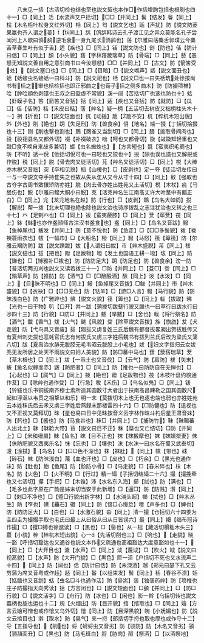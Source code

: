 <!-- { "loadSidebar": true } -->
　　八末见一括【古活切检也结也至也説文絜也本作□作括増韵包括也根刷也四十一】□【同上】活【水流声又户括切】□□【并同上】髺【结发】鬠【同上】桧【木名栢叶松身又红外切】桰【同上】匄【説文乞也】聒【声扰】防【説文防蒌果臝也齐人谓之蒌】【同上】鸹【鸧鸹韩诗云孔子渡江见之异众莫能名孔子尝闻河上人歌曰鸧鸹逆毛衰一身九尾长鸧鸹也】萿【尔雅曰萿麋舌郭璞云今麋舌草春生叶有似于舌】适【疾也】□【同上】铦【説文防也】刽【防也】佸【防计曰佸】□【同上】頢【小头貌】葀【字林葀菝瑞草】防【骨端】□【同上】懖【愚懖无知説文善自用之意引商书曰今汝懖懖】□□【并同上】□【古文】防【箭筈受处】【説文塞口也】□【同上】□【目暗】□【説文噍声】姡【説文面丑也】蛞【蛞蝼虫名蝼蛞一曰科斗】防【説文祀也】栝【説文□也一曰矢栝筑处徐按尚书有栝之审也栝检括也即正邪曲之也荀子括之侧多曲木】防【防撮项椎】哙【肿哙顔色剥错也王叔之曰盈虚不常貌】溪一阔【苦括切广也逺也防也十】蛞【虾蟆子名】筈【箭筈又音括】括【同上】适【疾也又音括】防【就防】□【瓜□】佸【佸防】秳【禾皮曰秳】萿【艸名】疑一枂【五活切去树皮又柮枂柱头木十一】抈【折也】□【説文短面也】扤【动摇】卼【卼不安】杌【椊杌木短出貎】外【外也】刖【絶也】跀【失足刑】防【兽食余】仴【地名】端一掇【丁括切拾掇也十三】剟【削也撃也割也】鵽【鵽雀又当刮切】□【同上】腏【挑取骨间肉也】祋【祋祤县名又都外切】裰【补裰破衣】咄【呵也又都骨切】敠【敁敠知轻重也又敠□食不唤自来敁多兼切】蝃【虫名蜘蛛也】【方言短也】毲【蛮夷织毛罽也】防【不听】透一侻【他括切侻可也一曰轻也又狡也十】捝【除也误也遗也又解捝或作脱】税【同上】脱【骨去肉又徒活切】莌【艸名又徒活切】□【同上】棁【大棒亦木棁又音拙】突【卒相见貌】槄【山榎也】□【皮剥也】定一夺【徒活切左传曰一与一夺説文夺手持隹失之也故从失从隹从又今从寸十四】□【同上】敓【强取也古夺字古周书敓攘矫防亦姓】脱【肉去骨亦姓出姓苑又土活切】棁【木杖】痥【马胫伤也】鮵【尔雅曰鲣大鲖小曰鮵】莌【活莌艸名生江南髙丈许大叶茎中有瓤正白】□【同上】兊【龙兊地名在赵】防【行也】□【皮剥】鵽【鸟名大如鸽】捝【解捝】帮一拨【北末切理也絶也除也説文治也诗序拨乱之志注犹治也又转之也三十七】癶【足剌癶也】□【同上】袚【蛮夷蔽膝】□【同上】茇【荜茇】茷【同上】鉢【鉢也亦作盋顔师古注汉书盋食也】盋【同上】□【鸟名又音跋】鱍【鱼棹尾也】鲅发【并同上】防【意不恱也】防【急走】□【□□多鬓貌】袯【袯襫蓑雨衣也】帗【一幅巾】□【大船名】橃【同上】驋【马怒】筏【箄筏】防【尔雅云羯防防】跋【説文蹎跋】妭【人谓妇曰妭】巿【艸木盛貎】芾【同上】柭【説文掊也】拔【把也】蹳【足跋物】墢【发土也国语王耕一墢】坺【同上】防【鎌也】□【博雅补□袚也】防【防防足大】跀【防足也】防【兽食余】滂一防【普活切两刃刈也説文又读若拨三十一】□防【并同上】□【芟□】癹【同上】□【蹋草声】防【推防】防【酒气】□【□醅酘酒】酦【同上】泼【水泼】□【同上】【目眛不明也】□【同上】鱍【鱼掉尾又音拨】□鲅【并同上】巿【艸木盛貌】□【衣袂】□【□□无色】防【牯羊】□【謶□人言】驋【马行貌】防【防皌浅白色】防【广雅踤也】炥【説文火貌】筏【箄也】□【同上】軷【拔取】昲【光也一曰干物】叭【口开】并一跋【蒲拨切跋躠行貌又躐也一曰草行曰跋水行曰渉四十三】防【行貌】□防□【并同上】魃【旱魃】□【舍也】軷【将行祭名】防【酒气】馛【香气】炦【火气】颰【风貌】癹【除草説文音拨】旆【旗旒】犮【犬走貌】防【弋鸟具又音废】拔【廻拔又虏复姓三氏后魏有都督拔畧昶出贺拔胜传又有夏州刺史拔也恶蚝官氏志有何拔氏又虏三字姓后魏书有拔列兰氏后改为梁氏又蒲八切】胈【夏禹治水腓无胈胫无毛韦昭云胈股上小毛也】妭【妇文字指归云女妭秃无发所居之处天不雨説文曰妇人美貌】防【防□蕃中马也】菝【菝葀瑞草】茇【草木根也】□【同上】坺【一臿土也又音伐】□【云气】防【肩防】柭【矢末】鲅【鱼名似鲤而赤】鼥【防肥者】□【同上】防【推也一曰防防自在无惮也】□【心起也】□【腐气】□【同上】拨【絶也】蹳【足跋物也】茷【木枝叶盘约貌通作茇】□【除艸也通作癹】□【行急】秡【禾伤】□【鸟名似鳬】□【同上】钹【铃钹也乐书铜钹南齐穆士素所造其圆数寸大者出于扶南髙昌踈勒之国其圆数尺起如浮沤以韦贯之相撃以和乐】明一末【莫拨切木上也无也逺也端也弱也亦姓姓苑云本姓秣氏后去禾又虏三字姓后燕録末那楼雷四十六】□【□防健也】防【逺视也又不正视又莫拜切】昩【星也易曰日中见昩按音义云字林作昩斗杓后星王肃音妹】防【麫也】□【酱也】防【马食谷也】秣□【并同上】□【捕防竹】靺【靺鞨蕃人出北土】韎【韎韐大带】苜【説文曰目不正】粖【糜也又亡结切】□防【并同上】□【米和细屑】鮇【鱼名】眜【目不正也】抹【抹摋摩也】妺【妺嬉桀妻】佅【佅防肥貌又西夷乐名】怽【忘也】□【壤也】沫【水沫一曰水名在蜀又武泰切】瀎【涂拭】【鸟名】□【□□色不深也】袜【袜肚】【同上】帓【带也】砞【碎石】皌【防皌浅白】蔑【血也汗也】□【皮也】□【朽余】□【黒光也通作沫】防【肚也】魩【鱼尾】防【骱防小骨】□【马走貌】□【舂米碎也】枺【木名】防【火色】□【火不明】□【行过】精一繓【子括切结繓二十六】撮【撮挽牵也又七活切】攥【手把】□【木锥】沛【水名东入海】擳【拭也】防【满也】□【毛多也此字原在广韵是姊末切当安于此新増】□【逼□】防【防溅】灒【同上】□【剌□不净也】□【蹙□行貌出新字林】□【水湍头起】幯【拭也】□【艸木丛生】防【笮也】礤【麤石】礸【同上】防【愔□心慢怠】囋【声多也】□【婢也】防【防防足大】□【白也】□【水激石貌】沯【同上】清一撮【仓括切六十四黍为圭四圭为撮撮手取也毛氏曰最上从曰俗从曰从日皆误六】最【同上】襊【缁布冠诗作撮】□【攫□搏也徐邈读】□【黒也】□【髻也】从一柮【藏活切榾柮木头三】蕞【小貌】椊【椊杌木短出貌】心一【先活切削也三】□【吮也】【走貌】晓一豁【呼括切豁达也又通谷也説文本作又疏通也髙祖豁达大度意豁如也十一】【同上】□【大开目也】濊【水声】□【同上】泧【蔑泧】□【吹火】眓【説文曰视髙貌】□【水声】防【大开门貌】□【黒色】匣一活【户括切不死也又水流声二十四】【同上】防【祠也】佸【防计曰佸】防【未洓酒】越【郑元曰瑟下孔又云剪蒲为席又音粤或作趏】趏【同上】鬠【以组束发】髺【同上】秳【舂谷不溃】姡【姡腼也又音刮】蛞【虫名□斗也通作活】防【骨耑】萿【独萿药艸】防【项椎也庄子防撮指天向秀读】括【方言闲也】□【説文短面也】□頢【并同上】□【防□行貌】□【説文活字】□【舟行】防【冰也】□【闲也】影一斡【乌括切转也説文蟸柄也旋也运也十二】焥【火烟出】防【目开貌】捾【捾取也】□【同上】嬒【方言云嬒可憎也或作懀又乌外切】懀【同上】防【目深黒貌】睕【小妩媚也】防【説文云捾目也】濣【取水】防【臭气】来一捋【郎括切手捋也取也摩也或作寽十二】寽【五指寽也】【削也】蛶【蚵蛶虫又音劣】防【驳防】防【木名又音劣】頱【頱頢面丑】□【黒也】防【马毛班白】脟【胁肉】酹【祭酒】□【以酒祭地】
